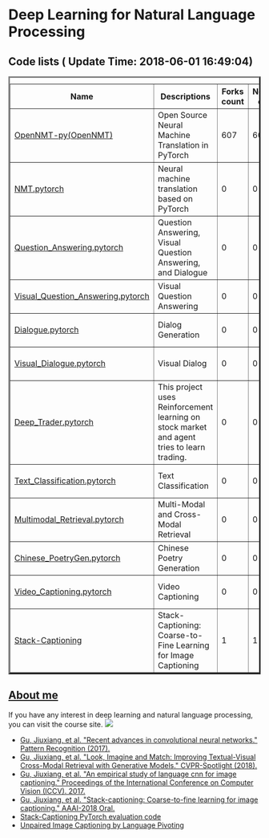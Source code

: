 
# Deep Learning for Natural Language Processing</br>

## Code lists ( Update Time: 2018-06-01 16:49:04)</br>
<table border=3 style=width:100%><caption><em><center></center></em></caption><th>Name</th><th>Descriptions</th><th>Forks count</th><th>Network count</th><th>Created Time</th><th>Pushed Time</th><th>Updated Time</th> 


<tr><td><a href=https://github.com/OpenNMT/OpenNMT-py.git>OpenNMT-py(OpenNMT)</a></td><td>Open Source Neural Machine Translation in PyTorch</td><td>607</td><td>607</td><td>2017-02-22 19:01:50</td><td>2018-05-24 20:29:08</td><td>2018-06-01 06:45:18</td></tr>
<tr><td><a href=https://github.com/gujiuxiang/NMT.pytorch.git>NMT.pytorch</a></td><td>Neural machine translation based on PyTorch</td><td>0</td><td>0</td><td>2018-05-31 05:19:55</td><td>2018-05-31 06:09:30</td><td>2018-05-31 07:12:24</td></tr>
<tr><td><a href=https://github.com/gujiuxiang/Question_Answering.pytorch.git>Question_Answering.pytorch</a></td><td>Question Answering, Visual Question Answering, and Dialogue</td><td>0</td><td>0</td><td>2018-05-31 07:47:53</td><td>2018-05-31 14:28:54</td><td>2018-05-31 14:28:55</td></tr>
<tr><td><a href=https://github.com/gujiuxiang/Visual_Question_Answering.pytorch.git>Visual_Question_Answering.pytorch</a></td><td>Visual Question Answering</td><td>0</td><td>0</td><td>2018-05-31 12:59:05</td><td>2018-05-31 13:27:34</td><td>2018-06-01 06:37:05</td></tr>
<tr><td><a href=https://github.com/gujiuxiang/Dialogue.pytorch.git>Dialogue.pytorch</a></td><td>Dialog Generation</td><td>0</td><td>0</td><td>2018-05-31 14:26:23</td><td>2018-05-31 14:54:58</td><td>2018-06-01 06:24:19</td></tr>
<tr><td><a href=https://github.com/gujiuxiang/Visual_Dialogue.pytorch.git>Visual_Dialogue.pytorch</a></td><td>Visual Dialog</td><td>0</td><td>0</td><td>2018-05-31 14:26:53</td><td>2018-05-31 14:28:24</td><td>2018-06-01 06:36:32</td></tr>
<tr><td><a href=https://github.com/gujiuxiang/Deep_Trader.pytorch.git>Deep_Trader.pytorch</a></td><td> This project uses Reinforcement learning on stock market and agent tries to learn trading.</td><td>0</td><td>0</td><td>2018-05-31 07:44:59</td><td>2018-06-01 07:17:50</td><td>2018-06-01 07:18:00</td></tr>
<tr><td><a href=https://github.com/gujiuxiang/Text_Classification.pytorch.git>Text_Classification.pytorch</a></td><td>Text Classification</td><td>0</td><td>0</td><td>2018-05-31 07:37:32</td><td>2018-05-31 07:39:53</td><td>2018-05-31 08:58:31</td></tr>
<tr><td><a href=https://github.com/gujiuxiang/Multimodal_Retrieval.pytorch.git>Multimodal_Retrieval.pytorch</a></td><td>Multi-Modal and Cross-Modal Retrieval</td><td>0</td><td>0</td><td>2018-05-31 07:34:08</td><td>2018-05-31 07:35:37</td><td>2018-05-31 08:59:02</td></tr>
<tr><td><a href=https://github.com/gujiuxiang/Chinese_PoetryGen.pytorch.git>Chinese_PoetryGen.pytorch</a></td><td>Chinese Poetry Generation</td><td>0</td><td>0</td><td>2018-05-31 07:29:24</td><td>2018-05-31 07:32:30</td><td>2018-05-31 08:59:18</td></tr>
<tr><td><a href=https://github.com/gujiuxiang/Video_Captioning.pytorch.git>Video_Captioning.pytorch</a></td><td>Video Captioning</td><td>0</td><td>0</td><td>2018-05-31 14:35:33</td><td>2018-05-31 14:40:00</td><td>2018-06-01 06:23:53</td></tr>
<tr><td><a href=https://github.com/gujiuxiang/Stack-Captioning.git>Stack-Captioning</a></td><td>Stack-Captioning: Coarse-to-Fine Learning for Image Captioning</td><td>1</td><td>1</td><td>2017-12-29 12:53:02</td><td>2018-04-18 07:30:24</td><td>2018-05-31 08:11:09</td></tr>
</table>



## [About me](http://jxgu.cc)


If you have any interest in deep learning and natural language processing, you can visit the course site.
![](http://static.mooc.ai/files/course/2018/01-26/1126499ce223574244.jpg)


- [Gu, Jiuxiang, et al. "Recent advances in convolutional neural networks." Pattern Recognition (2017).](https://arxiv.org/pdf/1512.07108)
- [Gu, Jiuxiang, et al. "Look, Imagine and Match: Improving Textual-Visual Cross-Modal Retrieval with Generative Models." CVPR-Spotlight (2018).](https://arxiv.org/pdf/1711.06420)
- [Gu, Jiuxiang, et al. "An empirical study of language cnn for image captioning." Proceedings of the International Conference on Computer Vision (ICCV). 2017.](http://openaccess.thecvf.com/content_ICCV_2017/papers/Gu_An_Empirical_Study_ICCV_2017_paper.pdf)
- [Gu, Jiuxiang, et al. "Stack-captioning: Coarse-to-fine learning for image captioning." AAAI-2018 Oral.](https://arxiv.org/pdf/1709.03376)
- [Stack-Captioning PyTorch evaluation code](https://github.com/gujiuxiang/Stack-Captioning)
- [Unpaired Image Captioning by Language Pivoting](https://arxiv.org/abs/1803.05526)
